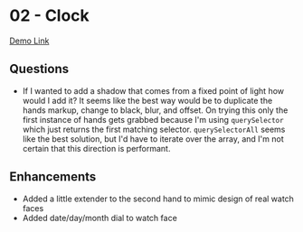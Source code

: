 # 02 - Clock

[Demo Link](https://rickymetz.github.io/30Days/02-clock/index.html)

## Questions

- If I wanted to add a shadow that comes from a fixed point of light how would I add it? It seems like the best way would be to duplicate the hands markup, change to black, blur, and offset. On trying this only the first instance of hands gets grabbed because I'm using `querySelector` which just returns the first matching selector. `querySelectorAll` seems like the best solution, but I'd have to iterate over the array, and I'm not certain that this direction is performant.

## Enhancements

- Added a little extender to the second hand to mimic design of real watch faces
- Added date/day/month dial to watch face
